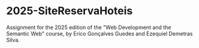 # 2025-SiteReservaHoteis
Assignment for the 2025 edition of the "Web Development and the Semantic Web" course, by Erico Gonçalves Guedes and Ezequiel Demetras Silva.
